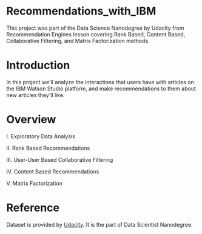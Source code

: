 # Recommendations_with_IBM
This project was part of the Data Science Nanodegree by Udacity from Recommendation Engines lesson covering Rank Based, Content Based, Collaborative Filtering, and Matrix Factorization methods.
# Introduction
In this project we'll analyze the interactions that users have with articles on the IBM Watson Studio platform, and make recommendations to them about new articles they'll like.

# Overview
I. Exploratory Data Analysis

II. Rank Based Recommendations

III. User-User Based Collaborative Filtering

IV. Content Based Recommendations

V. Matrix Factorization

# Reference
Dataset is provided by [Udacity](https://www.udacity.com/). It is the part of Data Scientist Nanodegree.


